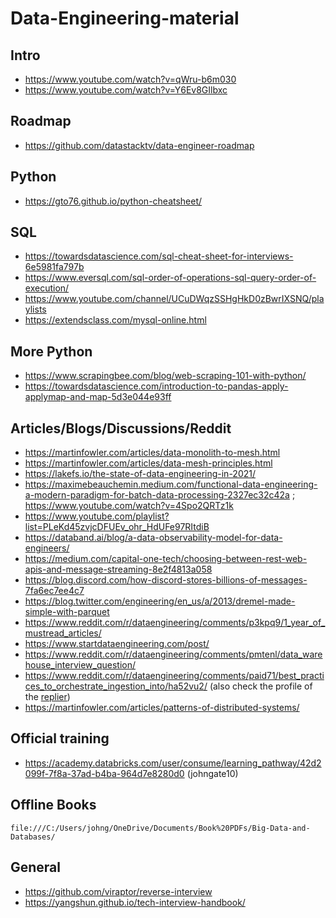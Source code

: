 # Data-Engineering-material
## Intro
- https://www.youtube.com/watch?v=qWru-b6m030
- https://www.youtube.com/watch?v=Y6Ev8GIlbxc

## Roadmap
- https://github.com/datastacktv/data-engineer-roadmap

## Python
- https://gto76.github.io/python-cheatsheet/

## SQL
- https://towardsdatascience.com/sql-cheat-sheet-for-interviews-6e5981fa797b
- https://www.eversql.com/sql-order-of-operations-sql-query-order-of-execution/
- https://www.youtube.com/channel/UCuDWqzSSHgHkD0zBwrIXSNQ/playlists
- https://extendsclass.com/mysql-online.html

## More Python
- https://www.scrapingbee.com/blog/web-scraping-101-with-python/
- https://towardsdatascience.com/introduction-to-pandas-apply-applymap-and-map-5d3e044e93ff

## Articles/Blogs/Discussions/Reddit
- https://martinfowler.com/articles/data-monolith-to-mesh.html
- https://martinfowler.com/articles/data-mesh-principles.html
- https://lakefs.io/the-state-of-data-engineering-in-2021/
- https://maximebeauchemin.medium.com/functional-data-engineering-a-modern-paradigm-for-batch-data-processing-2327ec32c42a ; https://www.youtube.com/watch?v=4Spo2QRTz1k
- https://www.youtube.com/playlist?list=PLeKd45zvjcDFUEv_ohr_HdUFe97RItdiB
- https://databand.ai/blog/a-data-observability-model-for-data-engineers/
- https://medium.com/capital-one-tech/choosing-between-rest-web-apis-and-message-streaming-8e2f4813a058
- https://blog.discord.com/how-discord-stores-billions-of-messages-7fa6ec7ee4c7
- https://blog.twitter.com/engineering/en_us/a/2013/dremel-made-simple-with-parquet
- https://www.reddit.com/r/dataengineering/comments/p3kpq9/1_year_of_mustread_articles/
- https://www.startdataengineering.com/post/
- https://www.reddit.com/r/dataengineering/comments/pmtenl/data_warehouse_interview_question/
- https://www.reddit.com/r/dataengineering/comments/paid71/best_practices_to_orchestrate_ingestion_into/ha52vu2/ (also check the profile of the [replier](https://www.reddit.com/user/soundbarrier_io))
- https://martinfowler.com/articles/patterns-of-distributed-systems/

## Official training
- https://academy.databricks.com/user/consume/learning_pathway/42d2099f-7f8a-37ad-b4ba-964d7e8280d0 (johngate10)

## Offline Books
`file:///C:/Users/johng/OneDrive/Documents/Book%20PDFs/Big-Data-and-Databases/`

## General
- https://github.com/viraptor/reverse-interview
- https://yangshun.github.io/tech-interview-handbook/
